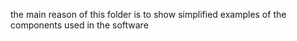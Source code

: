 the main reason of this folder is to show simplified examples of the components used in the software
